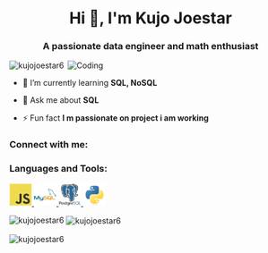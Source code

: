 <h1 align="center">Hi 👋, I'm Kujo Joestar</h1>
<h3 align="center">A passionate data engineer and math enthusiast</h3>
<img align="right" alt="Coding" width="400" src="https://camo.githubusercontent.com/4d9f5ecceb711eec6e2018f38a5677dc657c9738d4a65ba3b928c41c0a45b439/68747470733a2f2f6d69726f2e6d656469756d2e636f6d2f6d61782f313336302f302a37513379765349765f7430696f4a2d5a2e676966">

<p align="left"> <img src="https://komarev.com/ghpvc/?username=kujojoestar6&label=Profile%20views&color=0e75b6&style=flat" alt="kujojoestar6" /> </p>

- 🌱 I’m currently learning **SQL, NoSQL**

- 💬 Ask me about **SQL**

- ⚡ Fun fact **I m passionate on project i am working**

<h3 align="left">Connect with me:</h3>
<p align="left">
</p>

<h3 align="left">Languages and Tools:</h3>
<p align="left"> <a href="https://developer.mozilla.org/en-US/docs/Web/JavaScript" target="_blank" rel="noreferrer"> <img src="https://raw.githubusercontent.com/devicons/devicon/master/icons/javascript/javascript-original.svg" alt="javascript" width="40" height="40"/> </a> <a href="https://www.mysql.com/" target="_blank" rel="noreferrer"> <img src="https://raw.githubusercontent.com/devicons/devicon/master/icons/mysql/mysql-original-wordmark.svg" alt="mysql" width="40" height="40"/> </a> <a href="https://www.postgresql.org" target="_blank" rel="noreferrer"> <img src="https://raw.githubusercontent.com/devicons/devicon/master/icons/postgresql/postgresql-original-wordmark.svg" alt="postgresql" width="40" height="40"/> </a> <a href="https://www.python.org" target="_blank" rel="noreferrer"> <img src="https://raw.githubusercontent.com/devicons/devicon/master/icons/python/python-original.svg" alt="python" width="40" height="40"/> </a> </p>

<p><img align="left" src="https://github-readme-stats.vercel.app/api/top-langs?username=kujojoestar6&show_icons=true&locale=en&layout=compact" alt="kujojoestar6" /></p>

<p>&nbsp;<img align="center" src="https://github-readme-stats.vercel.app/api?username=kujojoestar6&show_icons=true&locale=en" alt="kujojoestar6" /></p>

<p><img align="center" src="https://github-readme-streak-stats.herokuapp.com/?user=kujojoestar6&" alt="kujojoestar6" /></p>
